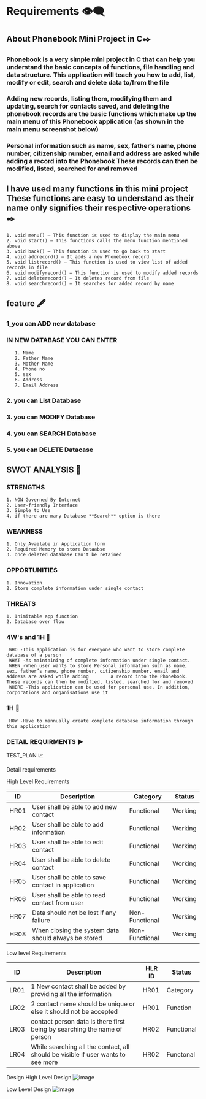 # Requirements 👁️‍🗨️

 ## About Phonebook Mini Project in C✒️

  ### Phonebook is a very simple mini project in C that can help you understand the basic concepts of functions, file handling and data structure. This application will teach you how to add, list, modify or edit, search and delete data to/from the file

  ### Adding new records, listing them, modifying them and updating, search for contacts saved, and deleting the phonebook records are the basic functions which make up the main menu of this Phonebook application (as shown in the main menu screenshot below)

  ### Personal information such as name, sex, father’s name, phone number, citizenship number, email and address are asked while adding a record into the Phonebook These records can then be modified, listed, searched for and removed

 ## I have used many functions in this mini project These functions are easy to understand as their name only signifies their respective operations ✒️

    1. void menu() – This function is used to display the main menu
    2. void start() – This functions calls the menu function mentioned above
    3. void back() – This function is used to go back to start
    4. void addrecord() – It adds a new Phonebook record
    5. void listrecord() – This function is used to view list of added records in file
    6. void modifyrecord() – This function is used to modify added records
    7. void deleterecord() – It deletes record from file
    8. void searchrecord() – It searches for added record by name

 ## feature 🖋️

   ### 1_you can ADD new database 
   ### IN NEW DATABASE YOU CAN ENTER 
       1. Name
       2. Father Name
       3. Mother Name
       4. Phone no
       5. sex
       6. Address
       7. Email Address
   ### 2. you can List Database
   ### 3. you can MODIFY Database
   ### 4. you can SEARCH Database
   ### 5. you can DELETE Datacase
 
  ## SWOT ANALYSIS 💭

  ### STRENGTHS
    1. NON Governed By Internet
    2. User-friendly Interface
    3. Simple to Use
    4. if there are many Database **Search** option is there
  
  ### WEAKNESS

    1. Only Availabe in Application form
    2. Required Memory to store Dataabse
    3. once deleted database Can't be retained

  ### OPPORTUNITIES

    1. Innovation
    2. Store complete information under single contact

  ### THREATS

    1. Inimitable app function
    2. Database over flow

  ### 4W's and 1H 💭

     WHO -This application is for everyone who want to store complete database of a person 
     WHAT -As maintaining of complete information under single contact.
     WHEN -When user wants to store Personal information such as name, sex, father’s name, phone number, citizenship number, email and address are asked while adding        a record into the Phonebook. These records can then be modified, listed, searched for and removed
     WHERE -This application can be used for personal use. In addition, corporations and organisations use it

  ### 1H 💭
 
     HOW -Have to mannually create complete database information through this application 

  ### DETAIL REQUIRMENTS ▶️
  TEST_PLAN 📈

Detail requirements

High Level Requirements

| ID	| Description |	Category |	Status |
|-----|-------------|----------|---------|
| HR01	| User shall be able to add new contact |	Functional| Working |
| HR02	| User shall be able to add information | Functional| Working |
| HR03	| User shall be able to edit contact |	Functional | Working	 |
| HR04	| User shall be able to delete contact |	Functional | Working |
| HR05	| User shall be able to save contact in application |	Functional | Working |
| HR06	| User shall be able to read contact from user |	Functional |	Working |
| HR07	| Data should not be lost if any failure |	Non-Functional |	Working |
| HR08	| When closing the system data should always be stored |	Non-Functional | Working |

Low level Requirements

| ID |	Description |	HLR ID | Status  |
|-------|-----------|--------|---------|
| LR01 |	1 New contact shall be added by providing all the information | HR01  | Category |
| LR02 |	2 contact name should be unique or else it should not be accepted | HR01  | Function |		
| LR03 |  contact person data is there first being by searching the name of person | HR02  | Functional |
| LR04 |	While searching all the contact, all should be visible if user wants to see more | HR02   | Functonal |

Design
High Level Design
![image](https://user-images.githubusercontent.com/94338447/143380275-3855d569-a845-46c6-b607-f21854358203.png)

Low Level Design
![image](https://user-images.githubusercontent.com/94338447/143381001-4c74ee5f-baa9-43ba-93c8-a9ac67461672.png)

